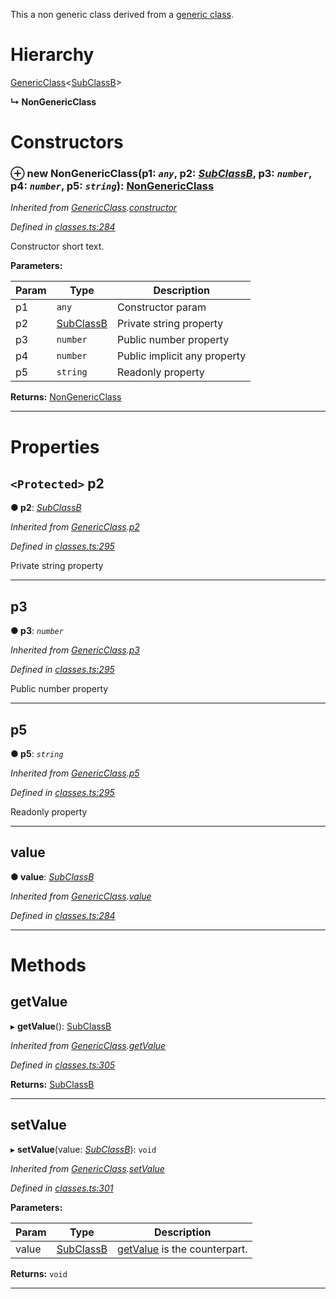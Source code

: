 

This a non generic class derived from a [generic class](_classes_.genericclass.md).

# Hierarchy

 [GenericClass](_classes_.genericclass.md)<[SubClassB](_classes_.subclassb.md)>

**↳ NonGenericClass**

# Constructors

<a id="constructor"></a>

### ⊕ **new NonGenericClass**(p1: *`any`*, p2: *[SubClassB](_classes_.subclassb.md)*, p3: *`number`*, p4: *`number`*, p5: *`string`*): [NonGenericClass](_classes_.nongenericclass.md)

*Inherited from [GenericClass](_classes_.genericclass.md).[constructor](_classes_.genericclass.md#constructor)*

*Defined in [classes.ts:284](https://github.com/tgreyjs/typedoc-plugin-markdown/blob/master/test/src/classes.ts#L284)*

Constructor short text.

**Parameters:**

| Param | Type | Description |
| ------ | ------ | ------ |
| p1 | `any` |  Constructor param |
| p2 | [SubClassB](_classes_.subclassb.md) |  Private string property |
| p3 | `number` |  Public number property |
| p4 | `number` |  Public implicit any property |
| p5 | `string` |  Readonly property |

**Returns:** [NonGenericClass](_classes_.nongenericclass.md)

---

# Properties

<a id="p2"></a>

## `<Protected>` p2

**●  p2**:  *[SubClassB](_classes_.subclassb.md)* 

*Inherited from [GenericClass](_classes_.genericclass.md).[p2](_classes_.genericclass.md#p2)*

*Defined in [classes.ts:295](https://github.com/tgreyjs/typedoc-plugin-markdown/blob/master/test/src/classes.ts#L295)*

Private string property

___

<a id="p3"></a>

##  p3

**●  p3**:  *`number`* 

*Inherited from [GenericClass](_classes_.genericclass.md).[p3](_classes_.genericclass.md#p3)*

*Defined in [classes.ts:295](https://github.com/tgreyjs/typedoc-plugin-markdown/blob/master/test/src/classes.ts#L295)*

Public number property

___

<a id="p5"></a>

##  p5

**●  p5**:  *`string`* 

*Inherited from [GenericClass](_classes_.genericclass.md).[p5](_classes_.genericclass.md#p5)*

*Defined in [classes.ts:295](https://github.com/tgreyjs/typedoc-plugin-markdown/blob/master/test/src/classes.ts#L295)*

Readonly property

___

<a id="value"></a>

##  value

**●  value**:  *[SubClassB](_classes_.subclassb.md)* 

*Inherited from [GenericClass](_classes_.genericclass.md).[value](_classes_.genericclass.md#value)*

*Defined in [classes.ts:284](https://github.com/tgreyjs/typedoc-plugin-markdown/blob/master/test/src/classes.ts#L284)*

___

# Methods

<a id="getvalue"></a>

##  getValue

▸ **getValue**(): [SubClassB](_classes_.subclassb.md)

*Inherited from [GenericClass](_classes_.genericclass.md).[getValue](_classes_.genericclass.md#getvalue)*

*Defined in [classes.ts:305](https://github.com/tgreyjs/typedoc-plugin-markdown/blob/master/test/src/classes.ts#L305)*

**Returns:** [SubClassB](_classes_.subclassb.md)

___

<a id="setvalue"></a>

##  setValue

▸ **setValue**(value: *[SubClassB](_classes_.subclassb.md)*): `void`

*Inherited from [GenericClass](_classes_.genericclass.md).[setValue](_classes_.genericclass.md#setvalue)*

*Defined in [classes.ts:301](https://github.com/tgreyjs/typedoc-plugin-markdown/blob/master/test/src/classes.ts#L301)*

**Parameters:**

| Param | Type | Description |
| ------ | ------ | ------ |
| value | [SubClassB](_classes_.subclassb.md) |  [getValue](_classes_.nongenericclass.md#getvalue) is the counterpart. |

**Returns:** `void`

___

